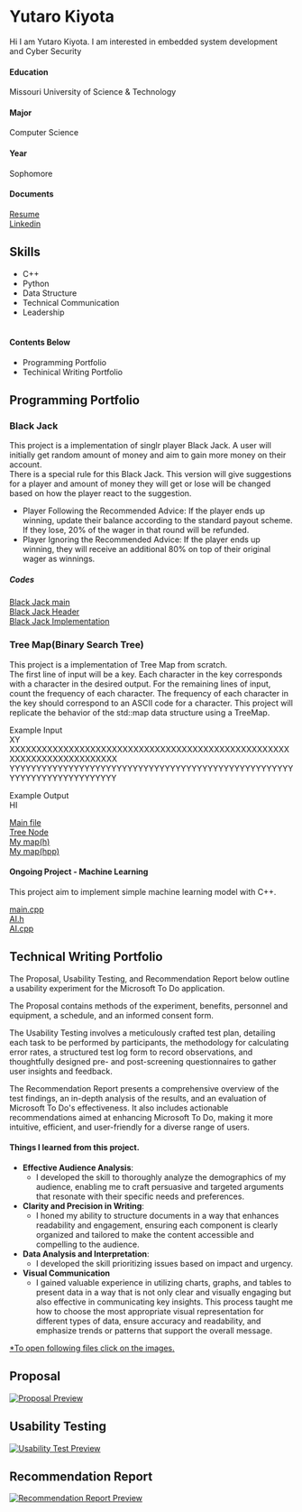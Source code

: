 # **Yutaro Kiyota**
  Hi I am Yutaro Kiyota. I am interested in embedded system development and Cyber Security <br />
#### **Education**
  Missouri University of Science & Technology
#### **Major**
  Computer Science
#### **Year**
  Sophomore<br/>
#### **Documents** 
  [Resume](https://github.com/ykydh/Portfolio/blob/main/projects/Resume_.pdf)<br />
  [Linkedin](https://www.linkedin.com/in/yutaro-kiyota-0b8ab7307/)<br />

## **Skills**
 -  C++ 
 -  Python 
 -  Data Structure 
 -  Technical Communication 
 -  Leadership<br /><br />

#### **Contents Below**
- Programming Portfolio
- Techinical Writing Portfolio
## **Programming Portfolio**
### **Black Jack**
This project is a implementation of singlr player Black Jack. A user will initially get random amount of money and aim to gain more money on their account.</br>
There is a special rule for this Black Jack. This version will give suggestions for a player and amount of money they will get or lose will be changed based on how the player react to the suggestion.
- Player Following the Recommended Advice: If the player ends up winning, update their balance according to the standard payout scheme. If they lose, 20% of the wager in that round will be refunded. 
- Player Ignoring the Recommended Advice: If the player ends up winning, they will receive an additional 80% on top of their original wager as winnings.  

##### **Codes**
[Black Jack main](https://github.com/ykydh/Portfolio/blob/main/projects/Codes/Jack.cpp)<br />
[Black Jack Header](https://github.com/ykydh/Portfolio/blob/main/projects/Codes/Black5.h)<br />
[Black Jack Implementation](https://github.com/ykydh/Portfolio/blob/main/projects/Codes/Black5.cpp)<br />

### **Tree Map(Binary Search Tree)**
This project is a implementation of Tree Map from scratch.<br />
The first line of input will be a key. Each character in the key corresponds with a character in the desired output.
For the remaining lines of input, count the frequency of each character.
The frequency of each character in the key should correspond to an ASCII code for a character.
This project will replicate the behavior of the std::map data structure using a TreeMap.

Example Input<br />
XY<br />
XXXXXXXXXXXXXXXXXXXXXXXXXXXXXXXXXXXXXXXXXXXXXXXXXXXXXXXXXXXXXXXXXXXXXXXX<br />
YYYYYYYYYYYYYYYYYYYYYYYYYYYYYYYYYYYYYYYYYYYYYYYYYYYYYYYYYYYYYYYYYYYYYYYYY<br />

Example Output<br />
HI

[Main file](https://github.com/ykydh/Portfolio/blob/main/projects/Codes/main.cpp)<br />
[Tree Node](https://github.com/ykydh/Portfolio/blob/main/projects/Codes/TreeNode.h)<br />
[My map(h)](https://github.com/ykydh/Portfolio/blob/main/projects/Codes/MyMap.h)<br />
[My map(hpp)](https://github.com/ykydh/Portfolio/blob/main/projects/Codes/MyMap.hpp)<br />

#### **Ongoing Project - Machine Learning**
This project aim to implement simple machine learning model with C++.<br />

[main.cpp]()<br />
[AI.h]()<br />
[AI.cpp]()<br /> 


## **Technical Writing Portfolio**
The Proposal, Usability Testing, and Recommendation Report below outline a usability experiment for the Microsoft To Do application.<br />

The Proposal contains methods of the experiment, benefits, personnel and equipment, a schedule, and an informed consent form.<br />

The Usability Testing involves a meticulously crafted test plan, detailing each task to be performed by participants, the methodology for calculating error rates, a structured test log form to record observations, and thoughtfully designed pre- and post-screening questionnaires to gather user insights and feedback.<br />

The Recommendation Report presents a comprehensive overview of the test findings, an in-depth analysis of the results, and an evaluation of Microsoft To Do's effectiveness. It also includes actionable recommendations aimed at enhancing Microsoft To Do, making it more intuitive, efficient, and user-friendly for a diverse range of users.<br />

#### **Things I learned from this project.**
- **Effective Audience Analysis**:
  - I developed the skill to thoroughly analyze the demographics of my audience, enabling me to craft persuasive and targeted arguments that resonate with their specific needs and preferences.
- **Clarity and Precision in Writing**:
  - I honed my ability to structure documents in a way that enhances readability and engagement, ensuring each component is clearly organized and tailored to make the content accessible and compelling to the audience.<br />
- **Data Analysis and Interpretation**:
  - I developed the skill prioritizing issues based on impact and urgency.
- **Visual Communication**
  - I gained valuable experience in utilizing charts, graphs, and tables to present data in a way that is not only clear and visually engaging but also effective in communicating key insights. This process taught me how to choose the most appropriate visual representation for different types of data, ensure accuracy and readability, and emphasize trends or patterns that support the overall message.

<ins>*To open following files click on the images.</ins>

## **Proposal**

[![Proposal Preview](https://github.com/ykydh/Portfolio/blob/main/projects/displays/Proposal/Proposal-2.png)](https://github.com/ykydh/Portfolio/blob/main/projects/Proposal.pdf)

## **Usability Testing**

[![Usability Test Preview](https://github.com/ykydh/Portfolio/blob/main/projects/displays/Usability%20Test/Usability%20Test-01.png)](https://github.com/ykydh/Portfolio/blob/main/projects/Usability%20Test.pdf)

## **Recommendation Report**

[![Recommendation Report Preview](https://github.com/ykydh/Portfolio/blob/main/projects/displays/Recommendation/Recommendation-02.png)](https://github.com/ykydh/Portfolio/blob/main/projects/Recommendation.pdf)
